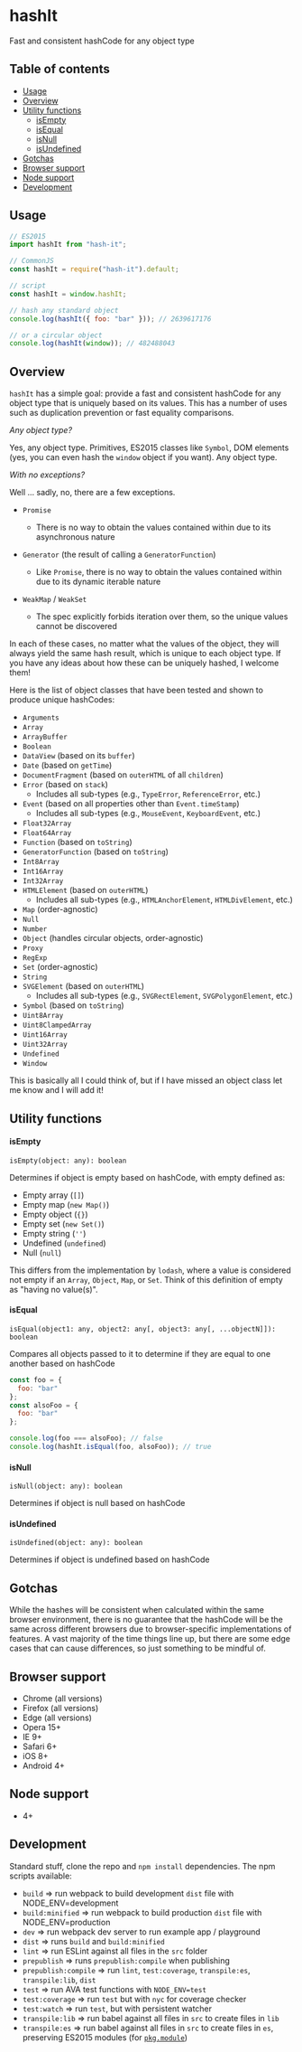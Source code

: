 # hashIt

Fast and consistent hashCode for any object type

## Table of contents

- [Usage](#usage)
- [Overview](#overview)
- [Utility functions](#utility-functions)
  - [isEmpty](#isempty)
  - [isEqual](#isequal)
  - [isNull](#isnull)
  - [isUndefined](#isundefined)
- [Gotchas](#gotchas)
- [Browser support](#browser-support)
- [Node support](#node-support)
- [Development](#development)

## Usage

```javascript
// ES2015
import hashIt from "hash-it";

// CommonJS
const hashIt = require("hash-it").default;

// script
const hashIt = window.hashIt;

// hash any standard object
console.log(hashIt({ foo: "bar" })); // 2639617176

// or a circular object
console.log(hashIt(window)); // 482488043
```

## Overview

`hashIt` has a simple goal: provide a fast and consistent hashCode for any object type that is uniquely based on its values. This has a number of uses such as duplication prevention or fast equality comparisons.

_Any object type?_

Yes, any object type. Primitives, ES2015 classes like `Symbol`, DOM elements (yes, you can even hash the `window` object if you want). Any object type.

_With no exceptions?_

Well ... sadly, no, there are a few exceptions.

- `Promise`
  - There is no way to obtain the values contained within due to its asynchronous nature
- `Generator` (the result of calling a `GeneratorFunction`)
  - Like `Promise`, there is no way to obtain the values contained within due to its dynamic iterable nature
- `WeakMap` / `WeakSet`

  - The spec explicitly forbids iteration over them, so the unique values cannot be discovered

In each of these cases, no matter what the values of the object, they will always yield the same hash result, which is unique to each object type. If you have any ideas about how these can be uniquely hashed, I welcome them!

Here is the list of object classes that have been tested and shown to produce unique hashCodes:

- `Arguments`
- `Array`
- `ArrayBuffer`
- `Boolean`
- `DataView` (based on its `buffer`)
- `Date` (based on `getTime`)
- `DocumentFragment` (based on `outerHTML` of all `children`)
- `Error` (based on `stack`)
  - Includes all sub-types (e.g., `TypeError`, `ReferenceError`, etc.)
- `Event` (based on all properties other than `Event.timeStamp`)
  - Includes all sub-types (e.g., `MouseEvent`, `KeyboardEvent`, etc.)
- `Float32Array`
- `Float64Array`
- `Function` (based on `toString`)
- `GeneratorFunction` (based on `toString`)
- `Int8Array`
- `Int16Array`
- `Int32Array`
- `HTMLElement` (based on `outerHTML`)
  - Includes all sub-types (e.g., `HTMLAnchorElement`, `HTMLDivElement`, etc.)
- `Map` (order-agnostic)
- `Null`
- `Number`
- `Object` (handles circular objects, order-agnostic)
- `Proxy`
- `RegExp`
- `Set` (order-agnostic)
- `String`
- `SVGElement` (based on `outerHTML`)
  - Includes all sub-types (e.g., `SVGRectElement`, `SVGPolygonElement`, etc.)
- `Symbol` (based on `toString`)
- `Uint8Array`
- `Uint8ClampedArray`
- `Uint16Array`
- `Uint32Array`
- `Undefined`
- `Window`

This is basically all I could think of, but if I have missed an object class let me know and I will add it!

## Utility functions

#### isEmpty

`isEmpty(object: any): boolean`

Determines if object is empty based on hashCode, with empty defined as:

- Empty array (`[]`)
- Empty map (`new Map()`)
- Empty object (`{}`)
- Empty set (`new Set()`)
- Empty string (`''`)
- Undefined (`undefined`)
- Null (`null`)

This differs from the implementation by `lodash`, where a value is considered not empty if an `Array`, `Object`, `Map`, or `Set`. Think of this definition of empty as "having no value(s)".

#### isEqual

`isEqual(object1: any, object2: any[, object3: any[, ...objectN]]): boolean`

Compares all objects passed to it to determine if they are equal to one another based on hashCode

```javascript
const foo = {
  foo: "bar"
};
const alsoFoo = {
  foo: "bar"
};

console.log(foo === alsoFoo); // false
console.log(hashIt.isEqual(foo, alsoFoo)); // true
```

#### isNull

`isNull(object: any): boolean`

Determines if object is null based on hashCode

#### isUndefined

`isUndefined(object: any): boolean`

Determines if object is undefined based on hashCode

## Gotchas

While the hashes will be consistent when calculated within the same browser environment, there is no guarantee that the hashCode will be the same across different browsers due to browser-specific implementations of features. A vast majority of the time things line up, but there are some edge cases that can cause differences, so just something to be mindful of.

## Browser support

- Chrome (all versions)
- Firefox (all versions)
- Edge (all versions)
- Opera 15+
- IE 9+
- Safari 6+
- iOS 8+
- Android 4+

## Node support

- 4+

## Development

Standard stuff, clone the repo and `npm install` dependencies. The npm scripts available:

- `build` => run webpack to build development `dist` file with NODE_ENV=development
- `build:minified` => run webpack to build production `dist` file with NODE_ENV=production
- `dev` => run webpack dev server to run example app / playground
- `dist` => runs `build` and `build:minified`
- `lint` => run ESLint against all files in the `src` folder
- `prepublish` => runs `prepublish:compile` when publishing
- `prepublish:compile` => run `lint`, `test:coverage`, `transpile:es`, `transpile:lib`, `dist`
- `test` => run AVA test functions with `NODE_ENV=test`
- `test:coverage` => run `test` but with `nyc` for coverage checker
- `test:watch` => run `test`, but with persistent watcher
- `transpile:lib` => run babel against all files in `src` to create files in `lib`
- `transpile:es` => run babel against all files in `src` to create files in `es`, preserving ES2015 modules (for
  [`pkg.module`](https://github.com/rollup/rollup/wiki/pkg.module))

